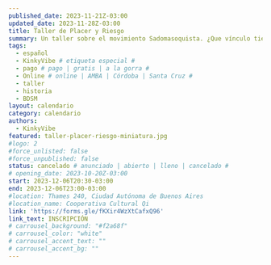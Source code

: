 ```yaml
---
published_date: 2023-11-21Z-03:00
updated_date: 2023-11-28Z-03:00
title: Taller de Placer y Riesgo
summary: Un taller sobre el movimiento Sadomasoquista. ¿Que vínculo tiene el placer y el riesgo? Nos adentramos en la historia de las culturas eróticas sadomasoquistas para recuperar su legado y pensar otras formas de deseo y comunidad posibles.
tags:
  - español
  - KinkyVibe # etiqueta especial #
  - pago # pago | gratis | a la gorra #
  - Online # online | AMBA | Córdoba | Santa Cruz #
  - taller
  - historia
  - BDSM
layout: calendario
category: calendario
authors:
  - KinkyVibe
featured: taller-placer-riesgo-miniatura.jpg
#logo: 2
#force_unlisted: false
#force_unpublished: false
status: cancelado # anunciado | abierto | lleno | cancelado #
# opening_date: 2023-10-20Z-03:00
start: 2023-12-06T20:30-03:00
end: 2023-12-06T23:00-03:00
#location: Thames 240, Ciudad Autónoma de Buenos Aires
#location_name: Cooperativa Cultural Qi
link: 'https://forms.gle/fKXir4WzXtCafxQ96'
link_text: INSCRIPCIÓN
# carrousel_background: "#f2a68f"
# carrousel_color: "white"
# carrousel_accent_text: ""
# carrousel_accent_bg: ""
---
```

